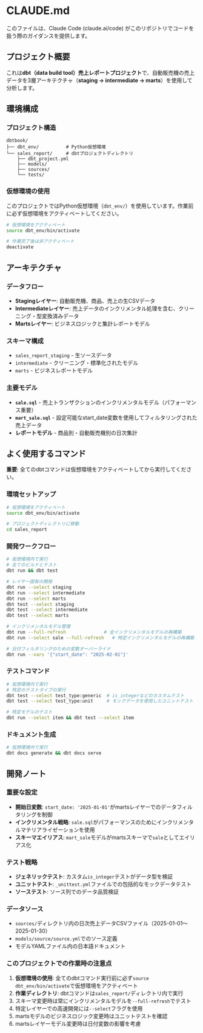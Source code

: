 # CLAUDE.md

このファイルは、Claude Code (claude.ai/code) がこのリポジトリでコードを扱う際のガイダンスを提供します。

## プロジェクト概要

これは**dbt（data build tool）売上レポートプロジェクト**で、自動販売機の売上データを3層アーキテクチャ（**staging → intermediate → marts**）を使用して分析します。

## 環境構成

### プロジェクト構造
```
dbtbook/
├── dbt_env/          # Python仮想環境
└── sales_report/     # dbtプロジェクトディレクトリ
    ├── dbt_project.yml
    ├── models/
    ├── sources/
    └── tests/
```

### 仮想環境の使用
このプロジェクトではPython仮想環境（`dbt_env/`）を使用しています。作業前に必ず仮想環境をアクティベートしてください。

```bash
# 仮想環境をアクティベート
source dbt_env/bin/activate

# 作業完了後は非アクティベート
deactivate
```

## アーキテクチャ

### データフロー
- **Stagingレイヤー**: 自動販売機、商品、売上の生CSVデータ
- **Intermediateレイヤー**: 売上データのインクリメンタル処理を含む、クリーニング・型変換済みデータ
- **Martsレイヤー**: ビジネスロジックと集計レポートモデル

### スキーマ構成
- `sales_report_staging` - 生ソースデータ
- `intermediate` - クリーニング・標準化されたモデル
- `marts` - ビジネスレポートモデル

### 主要モデル
- **`sale.sql`** - 売上トランザクションのインクリメンタルモデル（パフォーマンス重要）
- **`mart_sale.sql`** - 設定可能なstart_date変数を使用してフィルタリングされた売上データ
- **レポートモデル** - 商品別・自動販売機別の日次集計

## よく使用するコマンド

**重要**: 全てのdbtコマンドは仮想環境をアクティベートしてから実行してください。

### 環境セットアップ
```bash
# 仮想環境をアクティベート
source dbt_env/bin/activate

# プロジェクトディレクトリに移動
cd sales_report
```

### 開発ワークフロー
```bash
# 仮想環境内で実行
# 全てのビルドとテスト
dbt run && dbt test

# レイヤー固有の開発
dbt run --select staging
dbt run --select intermediate
dbt run --select marts
dbt test --select staging
dbt test --select intermediate
dbt test --select marts

# インクリメンタルモデル管理
dbt run --full-refresh              # 全インクリメンタルモデルの再構築
dbt run --select sale --full-refresh   # 特定インクリメンタルモデルの再構築

# 日付フィルタリングのための変数オーバーライド
dbt run --vars '{"start_date": "2025-02-01"}'
```

### テストコマンド
```bash
# 仮想環境内で実行
# 特定のテストタイプの実行
dbt test --select test_type:generic  # is_integerなどのカスタムテスト
dbt test --select test_type:unit     # モックデータを使用したユニットテスト

# 特定モデルのテスト
dbt run --select item && dbt test --select item
```

### ドキュメント生成
```bash
# 仮想環境内で実行
dbt docs generate && dbt docs serve
```

## 開発ノート

### 重要な設定
- **開始日変数**: `start_date: '2025-01-01'`がmartsレイヤーでのデータフィルタリングを制御
- **インクリメンタル戦略**: `sale.sql`がパフォーマンスのためにインクリメンタルマテリアライゼーションを使用
- **スキーマエイリアス**: `mart_sale`モデルがmartsスキーマで`sale`としてエイリアス化

### テスト戦略
- **ジェネリックテスト**: カスタム`is_integer`テストがデータ型を検証
- **ユニットテスト**: `_unittest.yml`ファイルでの包括的なモックデータテスト
- **ソーステスト**: ソース列でのデータ品質検証

### データソース
- `sources/`ディレクトリ内の日次売上データCSVファイル（2025-01-01〜2025-01-30）
- `models/source/source.yml`でのソース定義
- モデルYAMLファイル内の日本語ドキュメント

### このプロジェクトでの作業時の注意点
1. **仮想環境の使用**: 全てのdbtコマンド実行前に必ず`source dbt_env/bin/activate`で仮想環境をアクティベート
2. **作業ディレクトリ**: dbtコマンドは`sales_report/`ディレクトリ内で実行
3. スキーマ変更時は常にインクリメンタルモデルを`--full-refresh`でテスト
4. 特定レイヤーでの高速開発には`--select`フラグを使用
5. martsモデルのビジネスロジック変更時はユニットテストを確認
6. martsレイヤーモデル変更時は日付変数の影響を考慮